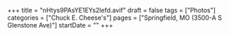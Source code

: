 +++
title = "nHtys9PAsYE1EYs2lefd.avif"
draft = false
tags = ["Photos"]
categories = ["Chuck E. Cheese's"]
pages = ["Springfield, MO (3500-A S Glenstone Ave)"]
startDate = ""
+++
